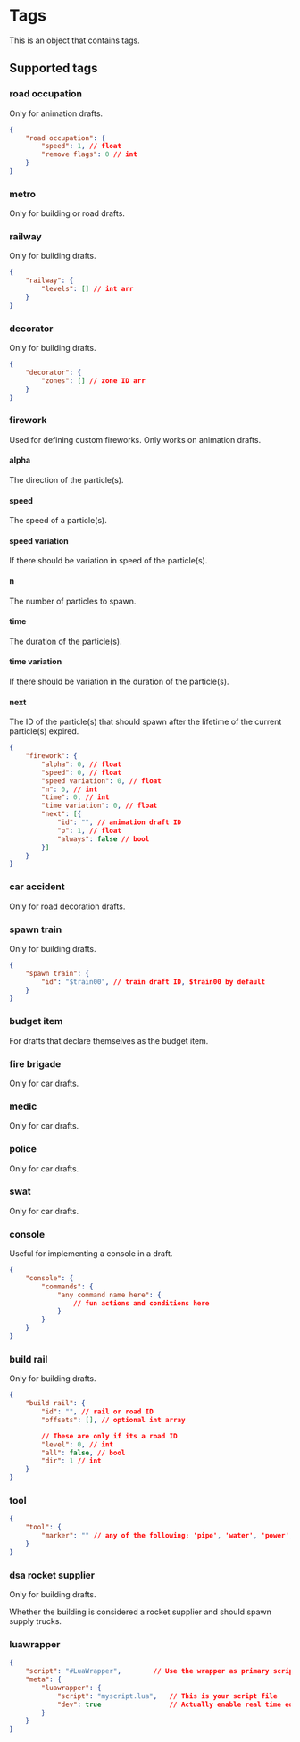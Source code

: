# Tags

This is an object that contains tags.

## Supported tags

### road occupation

Only for animation drafts.

```json
{
    "road occupation": {
        "speed": 1, // float
        "remove flags": 0 // int
    }
}
```

### metro

Only for building or road drafts.

### railway

Only for building drafts.

```json
{
    "railway": {
        "levels": [] // int arr
    }
}
```

### decorator

Only for building drafts.

```json
{
    "decorator": {
        "zones": [] // zone ID arr
    }
}
```

### firework

Used for defining custom fireworks. Only works on animation drafts.

#### alpha
The direction of the particle(s).

#### speed
The speed of a particle(s).

#### speed variation

If there should be variation in speed of the particle(s).
#### n
The number of particles to spawn.

#### time
The duration of the particle(s).

#### time variation
If there should be variation in the duration of the particle(s).

#### next
The ID of the particle(s) that should spawn after the lifetime of the current particle(s) expired.


```json
{
    "firework": {
        "alpha": 0, // float
        "speed": 0, // float
        "speed variation": 0, // float
        "n": 0, // int
        "time": 0, // int
        "time variation": 0, // float
        "next": [{
            "id": "", // animation draft ID
            "p": 1, // float
            "always": false // bool
        }]
    }
}
```

### car accident

Only for road decoration drafts.

### spawn train

Only for building drafts.

```json
{
    "spawn train": {
        "id": "$train00", // train draft ID, $train00 by default
    }
}
```

<!-- TODO: apparently can be used for fun conditions -->

### budget item

For drafts that declare themselves as the budget item.

### fire brigade

Only for car drafts.

### medic

Only for car drafts.

### police

Only for car drafts.

### swat

Only for car drafts.

### console

Useful for implementing a console in a draft.

```json
{
    "console": {
        "commands": {
            "any command name here": {
                // fun actions and conditions here
            }
        }
    }
}
```

### build rail

Only for building drafts.

```json
{
    "build rail": {
        "id": "", // rail or road ID
        "offsets": [], // optional int array

        // These are only if its a road ID
        "level": 0, // int
        "all": false, // bool
        "dir": 1 // int
    }
}
```

### tool

```json
{
    "tool": {
        "marker": "" // any of the following: 'pipe', 'water', 'power', 'traffic', 'density', 'happiness', 'level'
    }
}
```

### dsa rocket supplier

Only for building drafts.

Whether the building is considered a rocket supplier and should spawn supply trucks.

### luawrapper

```json
{
    "script": "#LuaWrapper",        // Use the wrapper as primary script
    "meta": {
        "luawrapper": {
            "script": "myscript.lua",   // This is your script file
            "dev": true                 // Actually enable real time editing
        }
    }
}
```

<!-- TODO: add tags that are loaded by getDraftsWithTag -->
